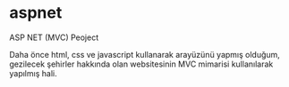 # aspnet
ASP NET (MVC) Peoject

Daha önce html, css ve javascript kullanarak arayüzünü yapmış olduğum, gezilecek şehirler hakkında olan websitesinin MVC mimarisi kullanılarak yapılmış hali.
